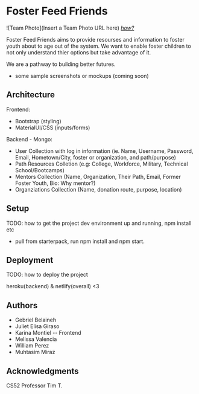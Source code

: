# Foster Feed Friends

![Team Photo](Insert a Team Photo URL here)
[*how?*](https://help.github.com/articles/about-readmes/#relative-links-and-image-paths-in-readme-files)

Foster Feed Friends aims to provide resourses and information to foster youth about to age out of the system. We want to enable foster children to not only understand thier options but take advantage of it. 

We are a pathway to building better futures. 

- some sample screenshots or mockups (coming soon) 

## Architecture

Frontend: 
- Bootstrap (styling) 
- MaterialUI/CSS (inputs/forms)

Backend - Mongo: 
- User Collection with log in information (ie. Name, Username, Password, Email, Hometown/City, foster or organization, and path/purpose) 
- Path Resources Colletion (e.g: College, Workforce, Military, Technical School/Bootcamps) 
- Mentors Collection (Name, Organization, Their Path, Email, Former Foster Youth, Bio: Why mentor?) 
- Organziations Collection (Name, donation route, purpose, location) 

## Setup

TODO: how to get the project dev environment up and running, npm install etc
- pull from starterpack, run npm install and npm start. 

## Deployment

TODO: how to deploy the project

heroku(backend) & netlify(overall) <3 

## Authors
- Gebriel Belaineh 
- Juliet Elisa Giraso 
- Karina Montiel -- Frontend
- Melissa Valencia 
- William Perez 
- Muhtasim Miraz

## Acknowledgments
CS52 Professor Tim T. 
